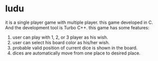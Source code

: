 ludu
====

it is a single player game with multiple player. this game developed in C. And the development tool is Turbo C++. this game has some features: 
1. user can play with 1, 2, or 3 player as his wish.
2. user can select his board color as his/her wish.
3. probable valid position of current dice is shown in the board.
4. dices are automatically move from one place to desired place.
